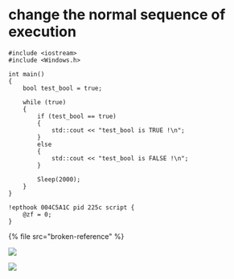 # change the normal sequence of execution

```clike
#include <iostream>
#include <Windows.h>

int main()
{
    bool test_bool = true;

	while (true)
	{
		if (test_bool == true)
		{
			std::cout << "test_bool is TRUE !\n";
		}
		else
		{
			std::cout << "test_bool is FALSE !\n";
		}

		Sleep(2000);
	}
}
```

```clike
!epthook 004C5A1C pid 225c script {
	@zf = 0;
}
```

{% file src="broken-reference" %}

![](broken-reference)

![](broken-reference)
